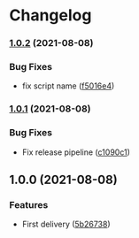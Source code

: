# Changelog

### [1.0.2](https://www.github.com/Toaztr/openapi-ajv-validators/compare/v1.0.1...v1.0.2) (2021-08-08)


### Bug Fixes

* fix script name ([f5016e4](https://www.github.com/Toaztr/openapi-ajv-validators/commit/f5016e4763624300caada76b498fed5a70d6ec2a))

### [1.0.1](https://www.github.com/Toaztr/openapi-ajv-validators/compare/v1.0.0...v1.0.1) (2021-08-08)


### Bug Fixes

* Fix release pipeline ([c1090c1](https://www.github.com/Toaztr/openapi-ajv-validators/commit/c1090c13461890b24f5c747992e372a8cc2e6478))

## 1.0.0 (2021-08-08)


### Features

* First delivery ([5b26738](https://www.github.com/Toaztr/openapi-ajv-validators/commit/5b26738d84242ad933ca13cf724f106b343851d5))
